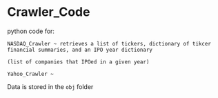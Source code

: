 # Crawler_Code
python code for: 

```
NASDAQ_Crawler ~ retrieves a list of tickers, dictionary of tikcer financial summaries, and an IPO year dictionary

(list of companies that IPOed in a given year) 

Yahoo_Crawler ~ 
```

Data is stored in the ```obj``` folder
